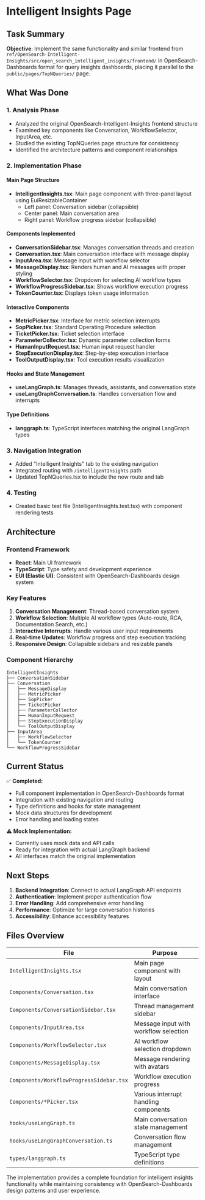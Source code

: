 # Intelligent Insights Page

## Task Summary

**Objective**: Implement the same functionality and similar frontend from `ref/OpenSearch-Intelligent-Insights/src/open_search_intelligent_insights/frontend/` in OpenSearch-Dashboards format for query insights dashboards, placing it parallel to the `public/pages/TopNQueries/` page.

## What Was Done

### 1. Analysis Phase
- Analyzed the original OpenSearch-Intelligent-Insights frontend structure
- Examined key components like Conversation, WorkflowSelector, InputArea, etc.
- Studied the existing TopNQueries page structure for consistency
- Identified the architecture patterns and component relationships

### 2. Implementation Phase

#### Main Page Structure
- **IntelligentInsights.tsx**: Main page component with three-panel layout using EuiResizableContainer
  - Left panel: Conversation sidebar (collapsible)
  - Center panel: Main conversation area
  - Right panel: Workflow progress sidebar (collapsible)

#### Components Implemented
- **ConversationSidebar.tsx**: Manages conversation threads and creation
- **Conversation.tsx**: Main conversation interface with message display
- **InputArea.tsx**: Message input with workflow selector
- **MessageDisplay.tsx**: Renders human and AI messages with proper styling
- **WorkflowSelector.tsx**: Dropdown for selecting AI workflow types
- **WorkflowProgressSidebar.tsx**: Shows workflow execution progress
- **TokenCounter.tsx**: Displays token usage information

#### Interactive Components
- **MetricPicker.tsx**: Interface for metric selection interrupts
- **SopPicker.tsx**: Standard Operating Procedure selection
- **TicketPicker.tsx**: Ticket selection interface
- **ParameterCollector.tsx**: Dynamic parameter collection forms
- **HumanInputRequest.tsx**: Human input request handler
- **StepExecutionDisplay.tsx**: Step-by-step execution interface
- **ToolOutputDisplay.tsx**: Tool execution results visualization

#### Hooks and State Management
- **useLangGraph.ts**: Manages threads, assistants, and conversation state
- **useLangGraphConversation.ts**: Handles conversation flow and interrupts

#### Type Definitions
- **langgraph.ts**: TypeScript interfaces matching the original LangGraph types

### 3. Navigation Integration
- Added "Intelligent Insights" tab to the existing navigation
- Integrated routing with `/intelligentInsights` path
- Updated TopNQueries.tsx to include the new route and tab

### 4. Testing
- Created basic test file (IntelligentInsights.test.tsx) with component rendering tests

## Architecture

### Frontend Framework
- **React**: Main UI framework
- **TypeScript**: Type safety and development experience
- **EUI (Elastic UI)**: Consistent with OpenSearch-Dashboards design system

### Key Features
1. **Conversation Management**: Thread-based conversation system
2. **Workflow Selection**: Multiple AI workflow types (Auto-route, RCA, Documentation Search, etc.)
3. **Interactive Interrupts**: Handle various user input requirements
4. **Real-time Updates**: Workflow progress and step execution tracking
5. **Responsive Design**: Collapsible sidebars and resizable panels

### Component Hierarchy
```
IntelligentInsights
├── ConversationSidebar
├── Conversation
│   ├── MessageDisplay
│   ├── MetricPicker
│   ├── SopPicker
│   ├── TicketPicker
│   ├── ParameterCollector
│   ├── HumanInputRequest
│   ├── StepExecutionDisplay
│   └── ToolOutputDisplay
├── InputArea
│   ├── WorkflowSelector
│   └── TokenCounter
└── WorkflowProgressSidebar
```

## Current Status

✅ **Completed:**
- Full component implementation in OpenSearch-Dashboards format
- Integration with existing navigation and routing
- Type definitions and hooks for state management
- Mock data structures for development
- Error handling and loading states

⚠️ **Mock Implementation:**
- Currently uses mock data and API calls
- Ready for integration with actual LangGraph backend
- All interfaces match the original implementation

## Next Steps

1. **Backend Integration**: Connect to actual LangGraph API endpoints
2. **Authentication**: Implement proper authentication flow
3. **Error Handling**: Add comprehensive error handling
4. **Performance**: Optimize for large conversation histories
5. **Accessibility**: Enhance accessibility features

## Files Overview

| File | Purpose |
|------|---------|
| `IntelligentInsights.tsx` | Main page component with layout |
| `Components/Conversation.tsx` | Main conversation interface |
| `Components/ConversationSidebar.tsx` | Thread management sidebar |
| `Components/InputArea.tsx` | Message input with workflow selection |
| `Components/WorkflowSelector.tsx` | AI workflow selection dropdown |
| `Components/MessageDisplay.tsx` | Message rendering with avatars |
| `Components/WorkflowProgressSidebar.tsx` | Workflow execution progress |
| `Components/*Picker.tsx` | Various interrupt handling components |
| `hooks/useLangGraph.ts` | Main conversation state management |
| `hooks/useLangGraphConversation.ts` | Conversation flow management |
| `types/langgraph.ts` | TypeScript type definitions |

The implementation provides a complete foundation for intelligent insights functionality while maintaining consistency with OpenSearch-Dashboards design patterns and user experience.